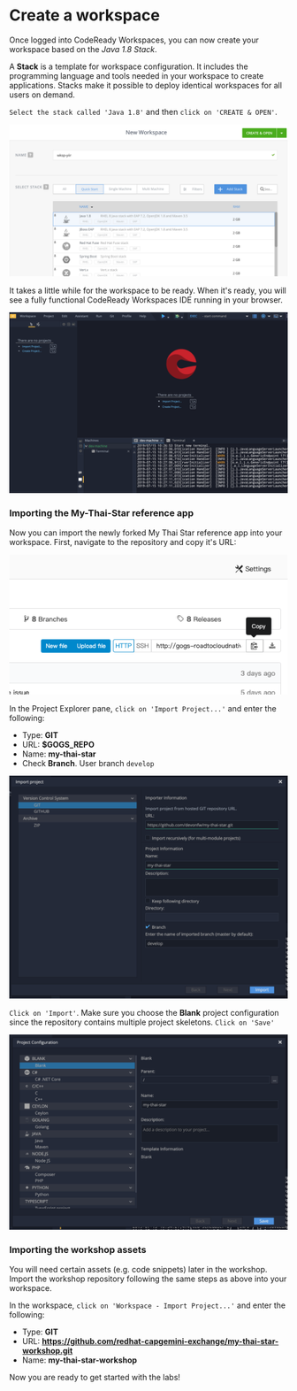 # Create a workspace

Once logged into CodeReady Workspaces, you can now create your workspace based on the *Java 1.8 Stack*.

A **Stack** is a template for workspace configuration. It includes the programming language and tools needed in your workspace to create applications. 
Stacks make it possible to deploy identical workspaces for all users on demand.

`Select the stack called 'Java 1.8'` and then `click on 'CREATE & OPEN'`. 

![CodeReady Workspaces - Workspace](images/codeready-create-workspace.png)

It takes a little while for the workspace to be ready. When it's ready, you will see a fully functional CodeReady Workspaces IDE running in your browser.

![CodeReady Workspaces - Workspace](images/codeready-workspace.png)


### Importing the My-Thai-Star reference app

Now you can import the newly forked My Thai Star reference app into your workspace. First, navigate to the repository and copy it's URL:

![CodeReady Workspaces - Workspace](images/codeready-repo.png)

In the Project Explorer pane, `click on 'Import Project...'` and enter the following:

  * Type: **GIT**
  * URL: **$GOGS_REPO**
  * Name: **my-thai-star**
  * Check **Branch**. User branch `develop`

![CodeReady Workspaces - Workspace](images/codeready-import.png)

`Click on 'Import'`. Make sure you choose the **Blank** project configuration since the repository contains multiple project skeletons. `Click on 'Save'`

![CodeReady Workspaces - Workspace](images/codeready-import-save.png)

### Importing the workshop assets

You will need certain assets (e.g. code snippets) later in the workshop. Import the workshop repository following the same steps as above into your workspace.

In the workspace, `click on 'Workspace - Import Project...'` and enter the following:

  * Type: **GIT**
  * URL: **https://github.com/redhat-capgemini-exchange/my-thai-star-workshop.git**
  * Name: **my-thai-star-workshop**


Now you are ready to get started with the labs!
